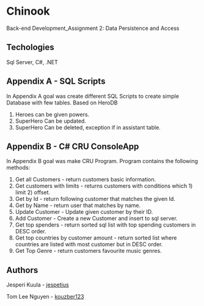 # Chinook

Back-end Development_Assignment 2: Data Persistence and Access
## Techologies 
Sql Server, C#, .NET
## Appendix A - SQL Scripts

In Appendix A goal was create different SQL Scripts to create simple Database with few tables.
Based on HeroDB 
1. Heroes can be given powers.
2. SuperHero Can be updated.
3. SuperHero Can be deleted, exception if in assistant table.



## Appendix B - C# CRU ConsoleApp

In Appendix B goal was make CRU Program.
Program contains the following methods:
1. Get all Customers - return customers basic information.
2. Get customers with limits - returns customers with conditions which 1) limit 2) offset.
3. Get by Id - return following customer that matches the given Id.
4. Get by Name - return user that matches by name. 
5. Update Customer - Update given customer by their ID.
6. Add Customer - Create a new Customer and insert to sql server.
7. Get top spenders - return sorted sql list with top spending customers in DESC order.
8. Get top countries by customer amount - return sorted list where countries are listed with most customer but in DESC order.
9. Get Top Genre - return customers favourite music genres.



## Authors

Jesperi Kuula - [jespetius](https://github.com/jespetius)

Tom Lee Nguyen - [kouzber123](https://github.com/kouzber123)

